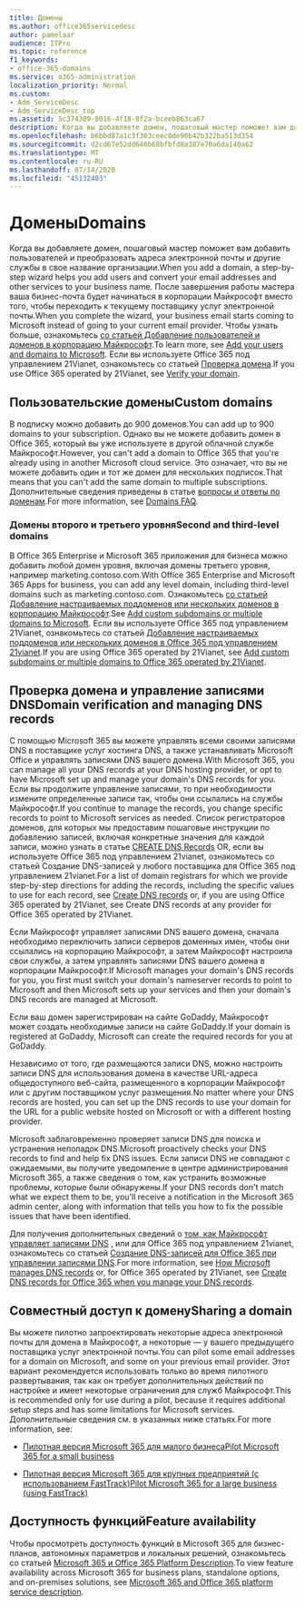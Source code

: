 ```yaml
---
title: Домены
ms.author: office365servicedesc
author: pamelaar
audience: ITPro
ms.topic: reference
f1_keywords:
- office-365-domains
ms.service: o365-administration
localization_priority: Normal
ms.custom:
- Adm_ServiceDesc
- Adm_ServiceDesc_top
ms.assetid: 5c374309-8016-4f18-8f2a-bceeb863ca67
description: Когда вы добавляете домен, пошаговый мастер поможет вам добавить пользователей и преобразовать адреса электронной почты и другие службы в свое название организации. После завершения работы мастера ваша бизнес-почта будет начинаться в корпорации Майкрософт вместо того, чтобы переходить к текущему поставщику услуг электронной почты. Чтобы узнать больше, ознакомьтесь со статьей Добавление пользователей и доменов в корпорацию Майкрософт. Если вы используете Office 365 под управлением 21Vianet, ознакомьтесь со статьей Проверка домена.
ms.openlocfilehash: b6bbd87a1c3f303ceec0de90b42b322ba513d354
ms.sourcegitcommit: d2cd67e52dd646b68bfbfd8a387e70a6da140a62
ms.translationtype: MT
ms.contentlocale: ru-RU
ms.lasthandoff: 07/14/2020
ms.locfileid: "45132403"
---
```

# <a name="domains"></a><span data-ttu-id="ec681-106">Домены</span><span class="sxs-lookup"><span data-stu-id="ec681-106">Domains</span></span>

<span data-ttu-id="ec681-107">Когда вы добавляете домен, пошаговый мастер поможет вам добавить пользователей и преобразовать адреса электронной почты и другие службы в свое название организации.</span><span class="sxs-lookup"><span data-stu-id="ec681-107">When you add a domain, a step-by-step wizard helps you add users and convert your email addresses and other services to your business name.</span></span> <span data-ttu-id="ec681-108">После завершения работы мастера ваша бизнес-почта будет начинаться в корпорации Майкрософт вместо того, чтобы переходить к текущему поставщику услуг электронной почты.</span><span class="sxs-lookup"><span data-stu-id="ec681-108">When you complete the wizard, your business email starts coming to Microsoft instead of going to your current email provider.</span></span> <span data-ttu-id="ec681-109">Чтобы узнать больше, ознакомьтесь [со статьей Добавление пользователей и доменов в корпорацию Майкрософт](https://support.office.com/article/6383f56d-3d09-4dcb-9b41-b5f5a5efd611).</span><span class="sxs-lookup"><span data-stu-id="ec681-109">To learn more, see [Add your users and domains to Microsoft](https://support.office.com/article/6383f56d-3d09-4dcb-9b41-b5f5a5efd611).</span></span> <span data-ttu-id="ec681-110">Если вы используете Office 365 под управлением 21Vianet, ознакомьтесь со статьей [Проверка домена](https://docs.microsoft.com/office365/admin/setup/add-domain).</span><span class="sxs-lookup"><span data-stu-id="ec681-110">If you use Office 365 operated by 21Vianet, see [Verify your domain](https://docs.microsoft.com/office365/admin/setup/add-domain).</span></span>
  
## <a name="custom-domains"></a><span data-ttu-id="ec681-111">Пользовательские домены</span><span class="sxs-lookup"><span data-stu-id="ec681-111">Custom domains</span></span>

<span data-ttu-id="ec681-112">В подписку можно добавить до 900 доменов.</span><span class="sxs-lookup"><span data-stu-id="ec681-112">You can add up to 900 domains to your subscription.</span></span> <span data-ttu-id="ec681-113">Однако вы не можете добавить домен в Office 365, который вы уже используете в другой облачной службе Майкрософт.</span><span class="sxs-lookup"><span data-stu-id="ec681-113">However, you can't add a domain to Office 365 that you're already using in another Microsoft cloud service.</span></span> <span data-ttu-id="ec681-114">Это означает, что вы не можете добавить один и тот же домен для нескольких подписок.</span><span class="sxs-lookup"><span data-stu-id="ec681-114">That means that you can't add the same domain to multiple subscriptions.</span></span> <span data-ttu-id="ec681-115">Дополнительные сведения приведены в статье [вопросы и ответы по доменам](https://support.office.com/article/Domains-FAQ-1272bad0-4bd4-4796-8005-67d6fb3afc5a).</span><span class="sxs-lookup"><span data-stu-id="ec681-115">For more information, see [Domains FAQ](https://support.office.com/article/Domains-FAQ-1272bad0-4bd4-4796-8005-67d6fb3afc5a).</span></span>
  
### <a name="second-and-third-level-domains"></a><span data-ttu-id="ec681-116">Домены второго и третьего уровня</span><span class="sxs-lookup"><span data-stu-id="ec681-116">Second and third-level domains</span></span>

<span data-ttu-id="ec681-117">В Office 365 Enterprise и Microsoft 365 приложения для бизнеса можно добавить любой домен уровня, включая домены третьего уровня, например marketing.contoso.com.</span><span class="sxs-lookup"><span data-stu-id="ec681-117">With Office 365 Enterprise and Microsoft 365 Apps for business, you can add any level domain, including third-level domains such as marketing.contoso.com.</span></span> <span data-ttu-id="ec681-118">Ознакомьтесь [со статьей Добавление настраиваемых поддоменов или нескольких доменов в корпорацию Майкрософт](https://docs.microsoft.com/office365/admin/setup/domains-faq).</span><span class="sxs-lookup"><span data-stu-id="ec681-118">See [Add custom subdomains or multiple domains to Microsoft](https://docs.microsoft.com/office365/admin/setup/domains-faq).</span></span> <span data-ttu-id="ec681-119">Если вы используете Office 365 под управлением 21Vianet, ознакомьтесь со статьей [Добавление настраиваемых поддоменов или нескольких доменов в Office 365 под управлением 21vianet](https://docs.microsoft.com/office365/admin/setup/domains-faq).</span><span class="sxs-lookup"><span data-stu-id="ec681-119">If you are using Office 365 operated by 21Vianet, see [Add custom subdomains or multiple domains to Office 365 operated by 21Vianet](https://docs.microsoft.com/office365/admin/setup/domains-faq).</span></span>
  
## <a name="domain-verification-and-managing-dns-records"></a><span data-ttu-id="ec681-120">Проверка домена и управление записями DNS</span><span class="sxs-lookup"><span data-stu-id="ec681-120">Domain verification and managing DNS records</span></span>

<span data-ttu-id="ec681-121">С помощью Microsoft 365 вы можете управлять всеми своими записями DNS в поставщике услуг хостинга DNS, а также устанавливать Microsoft Office и управлять записями DNS вашего домена.</span><span class="sxs-lookup"><span data-stu-id="ec681-121">With Microsoft 365, you can manage all your DNS records at your DNS hosting provider, or opt to have Microsoft set up and manage your domain's DNS records for you.</span></span> <span data-ttu-id="ec681-122">Если вы продолжите управление записями, то при необходимости измените определенные записи так, чтобы они ссылались на службы Майкрософт.</span><span class="sxs-lookup"><span data-stu-id="ec681-122">If you continue to manage the records, you change specific records to point to Microsoft services as needed.</span></span> <span data-ttu-id="ec681-123">Список регистраторов доменов, для которых мы предоставим пошаговые инструкции по добавлению записей, включая конкретные значения для каждой записи, можно узнать в статье [CREATE DNS Records](https://docs.microsoft.com/office365/admin/get-help-with-domains/create-dns-records-at-any-dns-hosting-provider) OR, если вы используете Office 365 под управлением 21vianet, ознакомьтесь со статьей Создание DNS-записей у любого поставщика для Office 365 под управлением 21vianet.</span><span class="sxs-lookup"><span data-stu-id="ec681-123">For a list of domain registrars for which we provide step-by-step directions for adding the records, including the specific values to use for each record, see [Create DNS records](https://docs.microsoft.com/office365/admin/get-help-with-domains/create-dns-records-at-any-dns-hosting-provider) or, if you are using Office 365 operated by 21Vianet, see Create DNS records at any provider for Office 365 operated by 21Vianet.</span></span> 
  
<span data-ttu-id="ec681-124">Если Майкрософт управляет записями DNS вашего домена, сначала необходимо переключить записи серверов доменных имен, чтобы они ссылались на корпорацию Майкрософт, а затем Майкрософт настроила свои службы, а затем управлять записями DNS вашего домена в корпорации Майкрософт.</span><span class="sxs-lookup"><span data-stu-id="ec681-124">If Microsoft manages your domain's DNS records for you, you first must switch your domain's nameserver records to point to Microsoft and then Microsoft sets up your services and then your domain's DNS records are managed at Microsoft.</span></span>
  
<span data-ttu-id="ec681-125">Если ваш домен зарегистрирован на сайте GoDaddy, Майкрософт может создать необходимые записи на сайте GoDaddy.</span><span class="sxs-lookup"><span data-stu-id="ec681-125">If your domain is registered at GoDaddy, Microsoft can create the required records for you at GoDaddy.</span></span> 
  
<span data-ttu-id="ec681-126">Независимо от того, где размещаются записи DNS, можно настроить записи DNS для использования домена в качестве URL-адреса общедоступного веб-сайта, размещенного в корпорации Майкрософт или с другим поставщиком услуг размещения.</span><span class="sxs-lookup"><span data-stu-id="ec681-126">No matter where your DNS records are hosted, you can set up the DNS records to use your domain for the URL for a public website hosted on Microsoft or with a different hosting provider.</span></span> 
  
<span data-ttu-id="ec681-127">Microsoft заблаговременно проверяет записи DNS для поиска и устранения неполадок DNS.</span><span class="sxs-lookup"><span data-stu-id="ec681-127">Microsoft proactively checks your DNS records to find and help fix DNS issues.</span></span> <span data-ttu-id="ec681-128">Если записи DNS не совпадают с ожидаемыми, вы получите уведомление в центре администрирования Microsoft 365, а также сведения о том, как устранить возможные проблемы, которые были обнаружены.</span><span class="sxs-lookup"><span data-stu-id="ec681-128">If your DNS records don't match what we expect them to be, you'll receive a notification in the Microsoft 365 admin center, along with information that tells you how to fix the possible issues that have been identified.</span></span>
  
<span data-ttu-id="ec681-129">Для получения дополнительных сведений о [том, как Майкрософт управляет записями DNS](https://docs.microsoft.com/office365/admin/setup/domains-faq) , или для Office 365 под управлением 21vianet, ознакомьтесь со статьей [Создание DNS-записей для Office 365 при управлении записями DNS](https://docs.microsoft.com/office365/admin/services-in-china/create-dns-records-when-you-manage-your-dns-records).</span><span class="sxs-lookup"><span data-stu-id="ec681-129">For more information, see [How Microsoft manages DNS records](https://docs.microsoft.com/office365/admin/setup/domains-faq) or, for Office 365 operated by 21Vianet, see [Create DNS records for Office 365 when you manage your DNS records](https://docs.microsoft.com/office365/admin/services-in-china/create-dns-records-when-you-manage-your-dns-records).</span></span>
  
## <a name="sharing-a-domain"></a><span data-ttu-id="ec681-130">Совместный доступ к домену</span><span class="sxs-lookup"><span data-stu-id="ec681-130">Sharing a domain</span></span>

<span data-ttu-id="ec681-131">Вы можете пилотно запроектировать некоторые адреса электронной почты для домена в Майкрософт, а некоторые — у вашего предыдущего поставщика услуг электронной почты.</span><span class="sxs-lookup"><span data-stu-id="ec681-131">You can pilot some email addresses for a domain on Microsoft, and some on your previous email provider.</span></span> <span data-ttu-id="ec681-132">Этот вариант рекомендуется использовать только во время пилотного развертывания, так как он требует дополнительных действий по настройке и имеет некоторые ограничения для служб Майкрософт.</span><span class="sxs-lookup"><span data-stu-id="ec681-132">This is recommended only for use during a pilot, because it requires additional setup steps and has some limitations for Microsoft services.</span></span> <span data-ttu-id="ec681-133">Дополнительные сведения см. в указанных ниже статьях.</span><span class="sxs-lookup"><span data-stu-id="ec681-133">For more information, see:</span></span>
  
- [<span data-ttu-id="ec681-134">Пилотная версия Microsoft 365 для малого бизнеса</span><span class="sxs-lookup"><span data-stu-id="ec681-134">Pilot Microsoft 365 for a small business</span></span>](https://support.office.com/article/39cee536-6a03-40cf-b9c1-f301bb6001d7)
    
- [<span data-ttu-id="ec681-135">Пилотная версия Microsoft 365 для крупных предприятий (с использованием FastTrack)</span><span class="sxs-lookup"><span data-stu-id="ec681-135">Pilot Microsoft 365 for a large business (using FastTrack)</span></span>](https://fasttrack.office.com/onboard)
    
## <a name="feature-availability"></a><span data-ttu-id="ec681-136">Доступность функций</span><span class="sxs-lookup"><span data-stu-id="ec681-136">Feature availability</span></span>

<span data-ttu-id="ec681-137">Чтобы просмотреть доступность функций в Microsoft 365 для бизнес-планов, автономных параметров и локальных решений, ознакомьтесь со статьей [Microsoft 365 и Office 365 Platform Description](office-365-platform-service-description.md).</span><span class="sxs-lookup"><span data-stu-id="ec681-137">To view feature availability across Microsoft 365 for business plans, standalone options, and on-premises solutions, see [Microsoft 365 and Office 365 platform service description](office-365-platform-service-description.md).</span></span>
  

